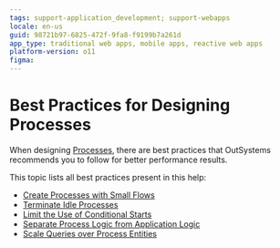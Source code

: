 ```yaml
---
tags: support-application_development; support-webapps
locale: en-us
guid: 98721b97-6825-472f-9fa8-f9199b7a261d
app_type: traditional web apps, mobile apps, reactive web apps
platform-version: o11
figma:
---
```


# Best Practices for Designing Processes

When designing [Processes](../intro.md), there are best practices that OutSystems recommends you to follow for better performance results.

This topic lists all best practices present in this help:

* [Create Processes with Small Flows](small-flows.md)
* [Terminate Idle Processes](terminate-idle-processes.md)
* [Limit the Use of Conditional Starts](limit-conditional-starts.md)
* [Separate Process Logic from Application Logic](separate-process-application-logic.md)
* [Scale Queries over Process Entities](scale-queries.md)
